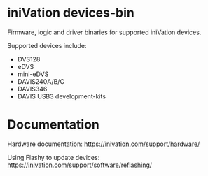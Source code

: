# iniVation devices-bin

Firmware, logic and driver binaries for supported iniVation devices.

Supported devices include:
* DVS128
* eDVS
* mini-eDVS
* DAVIS240A/B/C
* DAVIS346
* DAVIS USB3 development-kits

# Documentation

Hardware documentation: https://inivation.com/support/hardware/

Using Flashy to update devices: https://inivation.com/support/software/reflashing/

